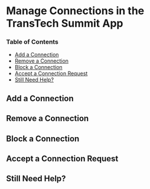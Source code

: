 # Manage Connections in the TransTech Summit App

### Table of Contents
* [Add a Connection]()
* [Remove a Connection]()
* [Block a Connection]()
* [Accept a Connection Request]()
* [Still Need Help?]()

## Add a Connection


## Remove a Connection


## Block a Connection


## Accept a Connection Request


## Still Need Help?
